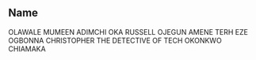 ## Name

OLAWALE MUMEEN
ADIMCHI OKA
RUSSELL OJEGUN
AMENE TERH
EZE OGBONNA CHRISTOPHER
THE DETECTIVE OF TECH
OKONKWO CHIAMAKA

